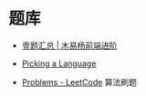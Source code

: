 # 题库

- [壹题汇总 | 木易杨前端进阶](https://muyiy.cn/question/)

- [Picking a Language](https://yangshun.github.io/tech-interview-handbook/picking-a-language)

- [Problems - LeetCode](https://leetcode.com/problemset/all/) 算法刷题
